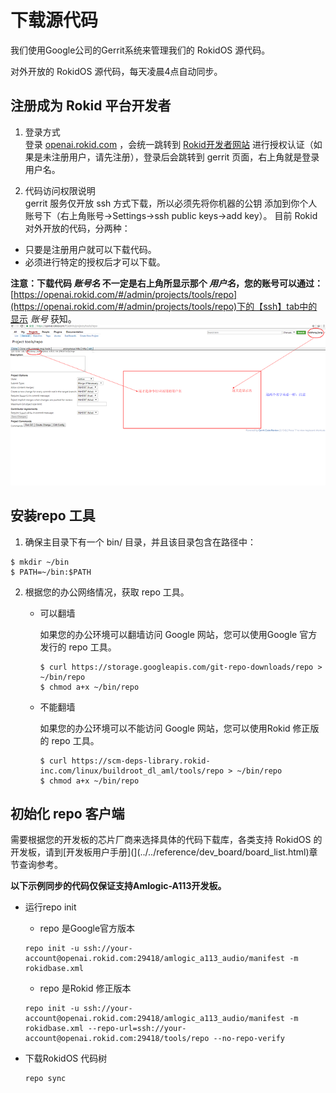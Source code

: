 # 下载源代码

我们使用Google公司的Gerrit系统来管理我们的 RokidOS 源代码。

对外开放的 RokidOS 源代码，每天凌晨4点自动同步。

## 注册成为 Rokid 平台开发者
1. 登录方式<br>
登录 [openai.rokid.com](http://openai.rokid.com) ，会统一跳转到 [Rokid开发者网站](https://developer-account.rokid.com) 进行授权认证（如果是未注册用户，请先注册），登录后会跳转到 gerrit 页面，右上角就是登录用户名。

2. 代码访问权限说明<br>
gerrit 服务仅开放 ssh 方式下载，所以必须先将你机器的公钥 添加到你个人账号下（右上角账号->Settings->ssh public keys->add key）。
目前 Rokid 对外开放的代码，分两种：<br>
  - 只要是注册用户就可以下载代码。<br>
  - 必须进行特定的授权后才可以下载。<br>

**注意：下载代码 *账号名* 不一定是右上角所显示那个 *用户名*，您的账号可以通过：**[https://openai.rokid.com/#/admin/projects/tools/repo](https://openai.rokid.com/#/admin/projects/tools/repo)下的【ssh】tab中的显示 *账号* 获知。
![示例图](../../files/gerrit_setting.png)

## 安装repo 工具

1. 确保主目录下有一个 bin/ 目录，并且该目录包含在路径中：
```
$ mkdir ~/bin
$ PATH=~/bin:$PATH
```
2. 根据您的办公网络情况，获取 repo 工具。
	* 可以翻墙 

		如果您的办公环境可以翻墙访问 Google 网站，您可以使用Google 官方发行的 repo 工具。
		```
		$ curl https://storage.googleapis.com/git-repo-downloads/repo > ~/bin/repo
		$ chmod a+x ~/bin/repo
		```

	* 不能翻墙

		如果您的办公环境可以不能访问 Google 网站，您可以使用Rokid 修正版的 repo 工具。
		```
		$ curl https://scm-deps-library.rokid-inc.com/linux/buildroot_dl_aml/tools/repo > ~/bin/repo
		$ chmod a+x ~/bin/repo
		```
	
## 初始化 repo 客户端

需要根据您的开发板的芯片厂商来选择具体的代码下载库，各类支持 RokidOS 的开发板，请到[开发板用户手册](](../../reference/dev_board/board_list.html)章节查询参考。

**以下示例同步的代码仅保证支持Amlogic-A113开发板。**

* 运行repo init
	* repo 是Google官方版本

	```
	repo init -u ssh://your-account@openai.rokid.com:29418/amlogic_a113_audio/manifest -m rokidbase.xml
	```

	* repo 是Rokid 修正版本

	```
	repo init -u ssh://your-account@openai.rokid.com:29418/amlogic_a113_audio/manifest -m rokidbase.xml --repo-url=ssh://your-account@openai.rokid.com:29418/tools/repo --no-repo-verify
	```

* 下载RokidOS 代码树
	```
	repo sync
	```
